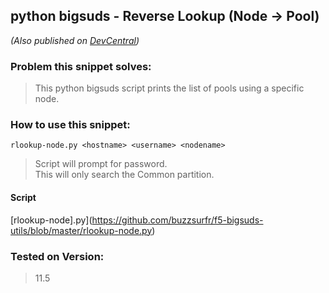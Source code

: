 ## **python bigsuds - Reverse Lookup (Node -> Pool)** ##
*(Also published on [DevCentral](https://devcentral.f5.com/codeshare/python-bigsuds-reverse-lookup-node-gt-pool))*
### **Problem this snippet solves:** ###

> This python bigsuds script prints the list of pools using a specific node.

### **How to use this snippet:** ###
    rlookup-node.py <hostname> <username> <nodename>
> Script will prompt for password.  
> This will only search the Common partition.

#### **Script** ####
[rlookup-node].py](https://github.com/buzzsurfr/f5-bigsuds-utils/blob/master/rlookup-node.py)
### Tested on Version: ###
> 11.5
